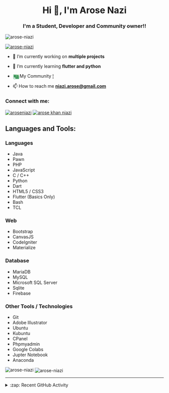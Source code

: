 <h1 align="center">Hi 👋, I'm Arose Nazi</h1>
<h3 align="center">I'm a Student, Developer and Community owner!!</h3>

<p align="left"> <img src="https://komarev.com/ghpvc/?username=arose-niazi&label=Profile%20views&color=0e75b6&style=flat" alt="arose-niazi" /> </p>

<p align="left"> <a href="https://github.com/ryo-ma/github-profile-trophy"><img src="https://github-profile-trophy.vercel.app/?username=arose-niazi" alt="arose-niazi" /></a> </p>

- 🔭 I’m currently working on **multiple projects**

- 🌱 I’m currently learning **flutter and python**

- My Community [<img align="left" alt="mm-ftw.net" width="22px" src="https://github.com/Arose-Niazi/Arose-Niazi/blob/main/mm.png?raw=true" />!](https://mm-ftw.net)

- 📫 How to reach me **niazi.arose@gmail.com**

<h3 align="left">Connect with me:</h3>
<p align="left">
<a href="https://dev.to/aroseniazi" target="blank"><img align="center" src="https://cdn.jsdelivr.net/npm/simple-icons@3.0.1/icons/dev-dot-to.svg" alt="aroseniazi" height="30" width="40" /></a>
<a href="https://linkedin.com/in/arose khan niazi" target="blank"><img align="center" src="https://cdn.jsdelivr.net/npm/simple-icons@3.0.1/icons/linkedin.svg" alt="arose khan niazi" height="30" width="40" /></a>
</p>

## Languages and Tools:
### Languages
- Java
- Pawn
- PHP
- JavaScript
- C / C++
- Python
- Dart
- HTML5 / CSS3
- Flutter (Basics Only)
- Bash
- TCL

### Web
- Bootstrap
- CanvasJS
- CodeIgniter
- Materialize

### Database
- MariaDB
- MySQL
- Microsoft SQL Server
- Sqlite
- Firebase 


### Other Tools / Technologies 
- Git
- Adobe Illustrator
- Ubuntu
- Kubuntu
- CPanel
- Phpmyadmin
- Google Colabs
- Jupter Notebook
- Anaconda

<p><img align="left" src="https://github-readme-stats.vercel.app/api/top-langs?username=arose-niazi&show_icons=true&locale=en&layout=compact" alt="arose-niazi" /></p>

<p>&nbsp;<img align="center" src="https://github-readme-stats.vercel.app/api?username=arose-niazi&count_private=true&show_icons=true&locale=en" alt="arose-niazi" /></p>

---

<details>
  <summary>:zap: Recent GitHub Activity</summary>
  
<!--START_SECTION:activity-->
1. 🎉 Merged PR [#13](https://github.com/Arose-Niazi/Operating-System/pull/13) in [Arose-Niazi/Operating-System](https://github.com/Arose-Niazi/Operating-System)
2. 💪 Opened PR [#13](https://github.com/Arose-Niazi/Operating-System/pull/13) in [Arose-Niazi/Operating-System](https://github.com/Arose-Niazi/Operating-System)
3. 🎉 Merged PR [#12](https://github.com/Arose-Niazi/Operating-System/pull/12) in [Arose-Niazi/Operating-System](https://github.com/Arose-Niazi/Operating-System)
4. ❗️ Closed issue [#10](https://github.com/Arose-Niazi/Operating-System/issues/10) in [Arose-Niazi/Operating-System](https://github.com/Arose-Niazi/Operating-System)
5. 💪 Opened PR [#12](https://github.com/Arose-Niazi/Operating-System/pull/12) in [Arose-Niazi/Operating-System](https://github.com/Arose-Niazi/Operating-System)
<!--END_SECTION:activity-->
</details>

